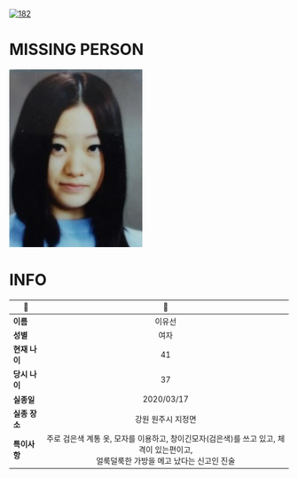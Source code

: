 [![182](https://img.shields.io/badge/%EC%8B%A4%EC%A2%85%EC%8B%A0%EA%B3%A0%EB%8A%94%20%EA%B5%AD%EB%B2%88%EC%97%86%EC%9D%B4-182-blue)](http://safe182.go.kr/index.do)

# MISSING PERSON

<img src="./missing_person.jpg">

# INFO

|🔑|💎|
|--|:--:|
|**이름**|이유선|
|**성별**|여자|
|**현재 나이**|41|
|**당시 나이**|37|
|**실종일**|2020/03/17|
|**실종 장소**|강원 원주시 지정면 |
|**특이사항**|주로 검은색 계통 옷, 모자를 이용하고, 창이긴모자(검은색)를 쓰고 있고, 체격이 있는편이고,</br>얼룩덜룩한 가방을 메고 났다는 신고인 진술|
